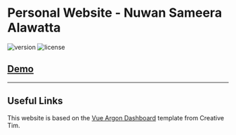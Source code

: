 # Personal Website - Nuwan Sameera Alawatta

![version](https://img.shields.io/badge/version-0.1.0-blue.svg) ![license](https://img.shields.io/badge/license-MIT-blue.svg)

## [Demo](https://demos.creative-tim.com/vue-argon-dashboard/#/dashboard)

---

## Useful Links

This website is based on the [Vue Argon Dashboard](https://www.creative-tim.com/bootstrap-themes/premium?ref=ada-github-readme) template from Creative Tim.
